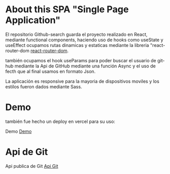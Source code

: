 # About this SPA "Single Page Application"

El repositorio Github-search guarda el proyecto realizado en React, mediante functional components, haciendo uso de hooks como useState y useEffect
ocupamos rutas dinamicas y estaticas mediante la libreria "react-router-dom [react-router-dom](https://reactrouter.com/web/guides/quick-start).

también ocupamos el hook useParams para poder buscar el usuario de git-hub mediante la Api de GitHub mediante una función Async y el uso de fecth que al final usamos en formato Json.

La aplicación es responsive para la mayoria de dispositivos moviles y los estilos fueron dados mediante Sass.

# Demo

también fue hecho un deploy en vercel para su uso:

Demo [Demo](https://github-search-zeta.vercel.app/)

# Api de Git

Api publica de Git [Api Git](https://docs.github.com/en/free-pro-team@latest/rest/guides/getting-started-with-the-rest-api)
